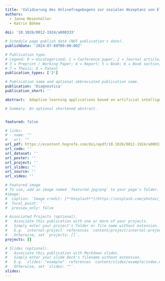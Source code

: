 ```yaml
---
title: 'Validierung des Onlinefragebogens zur sozialen Akzeptanz von Eltern und Lehrkräften gegenüber Künstlicher Intelligenz in der Schule (SAELKIS) und Überprüfung der Faktorstruktur'
authors:
  - Janne Mesenhöller
  - Katrin Böhme
  
doi: '10.1026/0012-1924/a000333'

# Schedule page publish date (NOT publication's date).
publishDate: '2024-07-09T00:00:00Z'

# Publication type.
# Legend: 0 = Uncategorized; 1 = Conference paper; 2 = Journal article;
# 3 = Preprint / Working Paper; 4 = Report; 5 = Book; 6 = Book section;
# 7 = Thesis; 8 = Patent
publication_types: ['2']

# Publication name and optional abbreviated publication name.
publication: 'Diagnostica'
publication_short: ''

abstract:  Adaptive learning applications based on artificial intelligence (AI) offer great potential for the school context. However, it remains unclear how high the level of social acceptance among parents and teachers is for using these systems. This paper presents the development and validation of the questionnaire on parents’ and teachers’ social acceptance of AI-based learning support systems in schools (SAELKIS). We derived the questionnaire from the technology acceptance model, which is available for parents and teachers. A pilot study with teacher students (N = 36) resulted in three economically applicable scales probing perceived usefulness, perceived ease of use, and behavioral intention to use AI-based adaptive learning tools. We tested the factorial and criterion validity of the questionnaire for 223 parents and 141 teachers. Structural equation modelling (SEM) confirmed the hypothesized factor structure for the parents. After removing one item, SEM also supported the expected model structure for the teachers. All scales demonstrated good internal consistencies, and two items related to the constructs showed high criterion validity.

# Summary. An optional shortened abstract.


featured: false

# links:
# - name: ""
#   url: ""
url_pdf: https://econtent.hogrefe.com/doi/epdf/10.1026/0012-1924/a000333
url_code: ''
url_dataset: ''
url_poster: ''
url_project: ''
url_slides: ''
url_source: ''
url_video: ''

# Featured image
# To use, add an image named `featured.jpg/png` to your page's folder.
#image:
#  caption: 'Image credit: [**Unsplash**](https://unsplash.com/photos/jdD8gXaTZsc)'
#  focal_point: ''
#  preview_only: false

# Associated Projects (optional).
#   Associate this publication with one or more of your projects.
#   Simply enter your project's folder or file name without extension.
#   E.g. `internal-project` references `content/project/internal-project/index.md`.
#   Otherwise, set `projects: []`.
projects: []

# Slides (optional).
#   Associate this publication with Markdown slides.
#   Simply enter your slide deck's filename without extension.
#   E.g. `slides: "example"` references `content/slides/example/index.md`.
#   Otherwise, set `slides: ""`.
slides:
---
```

